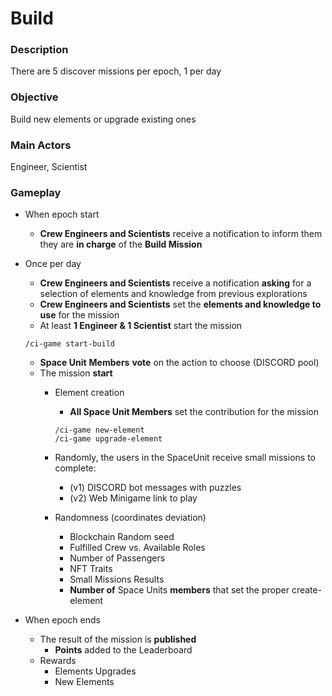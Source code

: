 # Build

### Description

There are 5 discover missions per epoch, 1 per day

### Objective

Build new elements or upgrade existing ones

### Main Actors

Engineer, Scientist

### Gameplay

* When epoch start
  * **Crew Engineers and Scientists** receive a notification to inform them they are **in charge** of the **Build Mission**
*   Once per day

    * **Crew Engineers and Scientists** receive a notification **asking** for a selection of elements and knowledge from previous explorations
    * **Crew Engineers and Scientists**  set the **elements and knowledge to use** for the mission
    * At least **1 Engineer & 1 Scientist** start the mission

    `/ci-game start-build`

    * **Space Unit** **Members** **vote** on the action to choose (DISCORD pool)
    * The mission **start**
      *   Element creation

          * **All Space Unit Members** set the contribution for the mission

          `/ci-game new-element`\
          `/ci-game upgrade-element`
      * Randomly, the users in the SpaceUnit receive small missions to complete:&#x20;
        * (v1) DISCORD bot messages with puzzles
        * (v2) Web Minigame link to play
      * Randomness (coordinates deviation)
        * Blockchain Random seed
        * Fulfilled Crew vs. Available Roles
        * Number of Passengers
        * NFT Traits
        * Small Missions Results
        * **Number of** Space Units **members** that set the proper create-element&#x20;
* When epoch ends
  * The result of the mission is **published**
    * **Points** added to the Leaderboard
  * Rewards
    * Elements Upgrades
    * New Elements
